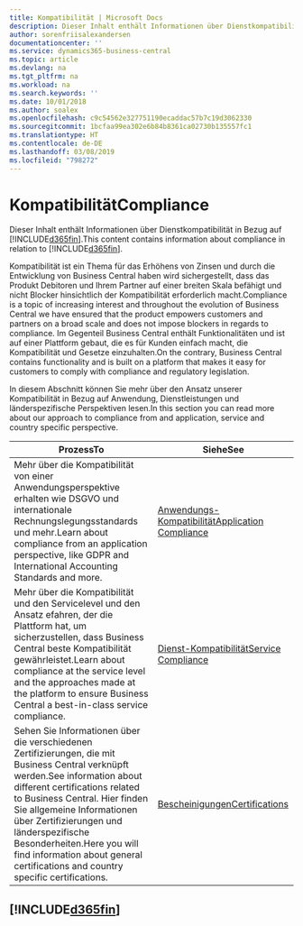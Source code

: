 ```yaml
---
title: Kompatibilität | Microsoft Docs
description: Dieser Inhalt enthält Informationen über Dienstkompatibilität in Bezug auf Business Central.
author: sorenfriisalexandersen
documentationcenter: ''
ms.service: dynamics365-business-central
ms.topic: article
ms.devlang: na
ms.tgt_pltfrm: na
ms.workload: na
ms.search.keywords: ''
ms.date: 10/01/2018
ms.author: soalex
ms.openlocfilehash: c9c54562e327751190ecaddac57b7c19d3062330
ms.sourcegitcommit: 1bcfaa99ea302e6b84b8361ca02730b135557fc1
ms.translationtype: HT
ms.contentlocale: de-DE
ms.lasthandoff: 03/08/2019
ms.locfileid: "798272"
---
```

# <a name="compliance"></a><span data-ttu-id="435f9-103">Kompatibilität</span><span class="sxs-lookup"><span data-stu-id="435f9-103">Compliance</span></span>
<span data-ttu-id="435f9-104">Dieser Inhalt enthält Informationen über Dienstkompatibilität in Bezug auf [!INCLUDE[d365fin](../includes/d365fin_md.md)].</span><span class="sxs-lookup"><span data-stu-id="435f9-104">This content contains information about compliance in relation to [!INCLUDE[d365fin](../includes/d365fin_md.md)].</span></span>  

<span data-ttu-id="435f9-105">Kompatibilität ist ein Thema für das Erhöhens von Zinsen und durch die Entwicklung von Business Central haben wird sichergestellt, dass das Produkt Debitoren und Ihrem Partner auf einer breiten Skala befähigt und nicht Blocker hinsichtlich der Kompatibilität erforderlich macht.</span><span class="sxs-lookup"><span data-stu-id="435f9-105">Compliance is a topic of increasing interest and throughout the evolution of Business Central we have ensured that the product empowers customers and partners on a broad scale and does not impose blockers in regards to compliance.</span></span> <span data-ttu-id="435f9-106">Im Gegenteil Business Central enthält Funktionalitäten und ist auf einer Plattform gebaut, die es für Kunden einfach macht, die Kompatibilität und Gesetze einzuhalten.</span><span class="sxs-lookup"><span data-stu-id="435f9-106">On the contrary, Business Central contains functionality and is built on a platform that makes it easy for customers to comply with compliance and regulatory legislation.</span></span>

<span data-ttu-id="435f9-107">In diesem Abschnitt können Sie mehr über den Ansatz unserer Kompatibilität in Bezug auf Anwendung, Dienstleistungen und länderspezifische Perspektiven lesen.</span><span class="sxs-lookup"><span data-stu-id="435f9-107">In this section you can read more about our approach to compliance from and application, service and country specific perspective.</span></span>

|<span data-ttu-id="435f9-108">**Prozess**</span><span class="sxs-lookup"><span data-stu-id="435f9-108">**To**</span></span>|<span data-ttu-id="435f9-109">**Siehe**</span><span class="sxs-lookup"><span data-stu-id="435f9-109">**See**</span></span>|  
|------------|-------------|  
|<span data-ttu-id="435f9-110">Mehr über die Kompatibilität von einer Anwendungsperspektive erhalten wie DSGVO und internationale Rechnungslegungsstandards und mehr.</span><span class="sxs-lookup"><span data-stu-id="435f9-110">Learn about compliance from an application perspective, like GDPR and International Accounting Standards and more.</span></span>|[<span data-ttu-id="435f9-111">Anwendungs-Kompatibilität</span><span class="sxs-lookup"><span data-stu-id="435f9-111">Application Compliance</span></span>](compliance-application-compliance.md)|  
|<span data-ttu-id="435f9-112">Mehr über die Kompatibilität und den Servicelevel und den Ansatz efahren, der die Plattform hat, um sicherzustellen, dass Business Central beste Kompatibilität gewährleistet.</span><span class="sxs-lookup"><span data-stu-id="435f9-112">Learn about compliance at the service level and the approaches made at the platform to ensure Business Central a best-in-class service compliance.</span></span>|[<span data-ttu-id="435f9-113">Dienst-Kompatibilität</span><span class="sxs-lookup"><span data-stu-id="435f9-113">Service Compliance</span></span>](compliance-service-compliance.md)|  
|<span data-ttu-id="435f9-114">Sehen Sie Informationen über die verschiedenen Zertifizierungen, die mit Business Central verknüpft werden.</span><span class="sxs-lookup"><span data-stu-id="435f9-114">See information about different certifications related to Business Central.</span></span> <span data-ttu-id="435f9-115">Hier finden Sie allgemeine Informationen über Zertifizierungen und länderspezifische Besonderheiten.</span><span class="sxs-lookup"><span data-stu-id="435f9-115">Here you will find information about general certifications and country specific certifications.</span></span>|[<span data-ttu-id="435f9-116">Bescheinigungen</span><span class="sxs-lookup"><span data-stu-id="435f9-116">Certifications</span></span>](compliance-certifications.md)|  

 ## [!INCLUDE[d365fin](../includes/free_trial_md.md)]  
 
